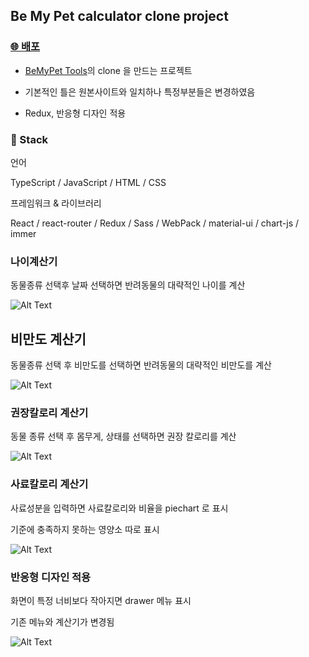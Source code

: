 ## Be My Pet calculator clone project

### [🌐 배포](https://gyeongwon1275.github.io/BeMyPet-clone)

- [BeMyPet Tools](https://tools.mypetlife.co.kr/)의 clone 을 만드는 프로젝트

- 기본적인 틀은 원본사이트와 일치하나 특정부분들은 변경하였음

- Redux, 반응형 디자인 적용 

### 🔧 Stack

언어

TypeScript / JavaScript / HTML / CSS 

프레임워크 & 라이브러리 

React / react-router / Redux / Sass / WebPack / material-ui / chart-js / immer 

### 나이계산기

동물종류 선택후 날짜 선택하면 반려동물의 대략적인 나이를 계산

![Alt Text](https://practicegyeongwon.s3.ap-northeast-2.amazonaws.com/age.gif)

## 비만도 계산기 

동물종류 선택 후 비만도를 선택하면 반려동물의 대략적인 비만도를 계산

![Alt Text](https://practicegyeongwon.s3.ap-northeast-2.amazonaws.com/bmi.gif)

### 권장칼로리 계산기

동물 종류 선택 후 몸무게, 상태를 선택하면 권장 칼로리를 계산

![Alt Text](https://practicegyeongwon.s3.ap-northeast-2.amazonaws.com/recommend_calroie.gif)

### 사료칼로리 계산기

사료성분을 입력하면 사료칼로리와 비율을 piechart 로 표시

기준에 충족하지 못하는 영양소 따로 표시 

![Alt Text](https://practicegyeongwon.s3.ap-northeast-2.amazonaws.com/feed_calroie.gif)

### 반응형 디자인 적용

화면이 특정 너비보다 작아지면 drawer 메뉴 표시 

기존 메뉴와 계산기가 변경됨

![Alt Text](https://practicegyeongwon.s3.ap-northeast-2.amazonaws.com/reponsive.gif)
